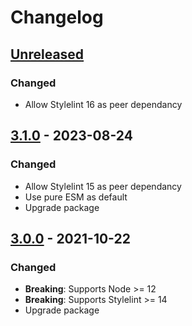 # Changelog

## [Unreleased][]

### Changed

-   Allow Stylelint 16 as peer dependancy

## [3.1.0][] - 2023-08-24

### Changed

-   Allow Stylelint 15 as peer dependancy
-   Use pure ESM as default
-   Upgrade package

## [3.0.0][] - 2021-10-22

### Changed

-   **Breaking**: Supports Node >= 12
-   **Breaking**: Supports Stylelint >= 14
-   Upgrade package

[3.0.0]:
	https://github.com/niksy/stylelint-value-list-box-shadow-inset-first/tree/v3.0.0
[Unreleased]:
	https://github.com/niksy/stylelint-value-list-box-shadow-inset-first/compare/v3.1.0...HEAD
[3.1.0]:
	https://github.com/niksy/stylelint-value-list-box-shadow-inset-first/tree/v3.1.0
